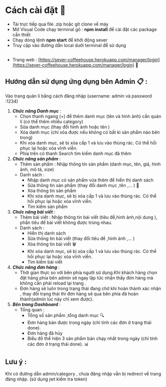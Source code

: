 # Cách cài đặt   :closed_book: 
 - Tải trực tiếp qua file .zip hoặc git clone về máy
 - Mở Visual Code chạy terminal gõ : **npm install** để cài đặt các package cần thiết
 - Chạy dòng lệnh **npm start** để khởi động sever
 - Truy cập vào đường dẫn local dưới terminal để sử dụng
##
- Trang web : [https://sever-coffeehouse.herokuapp.com/manager/login](https://sever-coffeehouse.herokuapp.com/manager/login) :pushpin:
## Hướng dẫn sử dụng ứng dụng bên Admin :clipboard: :
Vào trang quản lí  bằng cách đăng nhập (username: admin và password :1234)

1. ***Chức năng Danh mục*** :
    - Chọn thanh ngang (+) để thêm danh mục (tên và hình ảnh) cần quản lí (có thể thêm nhiều category)
    - Sửa danh mục (thay đổi hình ảnh hoặc tên )
    - Xóa danh mục (chỉ xóa được nếu không có bất kì sản phẩm nào bên trong)
    - Khi xóa danh mục, sẽ bị xóa cấp 1 và lưu vào thùng rác. Có thể hồi phục lại hoặc xóa vĩnh viễn.
    - Phía trên có thanh Search tìm kiếm danh mục đã thêm
2. ***Chức năng sản phẩm*** :
    - Thêm sản phẩm : Nhập thông tin sản phẩm (danh mục, tên, giá, hình ảnh, mô tả, size)
    - Danh sách :
      - Nhập danh mục có sản phẩm vừa thêm để hiển thị danh sách
      - Sửa thông tin sản phẩm (thay đổi danh mục ,tên ,... ) :memo:
      - Xóa thông tin sản phẩm
      - Khi xóa danh mục, sẽ bị xóa cấp 1 và lưu vào thùng rác. Có thể hồi phục lại hoặc xóa vĩnh viễn. 
      - Tìm kiếm sản phẩm 
3. ***Chức năng bài viết*** :
    - Thêm bài viết : Nhập thông tin bài viết (tiêu đề,hình ảnh,nội dung ), phần tiêu đề 
      bài viết không được trùng nhau.
    - Danh sách :
      - Hiển thị danh sách 
      - Sửa thông tin bài viết (thay đổi tiêu đề ,hình ảnh ,... )
      - Xóa thông tin bài viết :wastebasket:
      - Khi xóa danh mục, sẽ bị xóa cấp 1 và lưu vào thùng rác. Có thể hồi phục lại hoặc xóa vĩnh viễn.
      - Tìm kiếm bài viết 
4. ***Chức năng đơn hàng*** :
    - Thời gian thực so với bên phía người sử dụng.Khi khách hàng chọn đặt hàng phía bên  admin sẽ ngay lập tức nhận thấy đơn hàng mà không cần phải reload lại trang .
    - Đơn hàng sẽ luôn trong trạng thái đang chờ khi hoàn thành xác nhận , thay đổi trạng thái thì đơn hàng sẽ qua bên phía đã hoàn thành(admin lúc này chỉ xem được).
5. ***Bên trang Dashboard*** :
    - Tổng quan :
        - Tổng số sản phẩm ,tổng danh mục :mag:
        - Đơn hàng bán được trong ngày (chỉ tính các đơn ở trạng thái done).
        - Đơn hàng đã hủy  
        - Biểu đồ thể hiện 3 sản phẩm bán chạy nhất trong ngày (chỉ tính các đơn ở trạng thái done). :bar_chart:

## Lưu ý :
 Khi có đường dẫn admin/category , chưa đăng nhập vẫn bị redirect về trang đăng nhập. (sử dụng jwt kiểm tra token)
